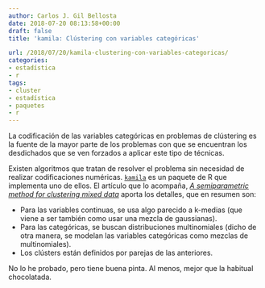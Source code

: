 ```yaml
---
author: Carlos J. Gil Bellosta
date: 2018-07-20 08:13:58+00:00
draft: false
title: 'kamila: Clústering con variables categóricas'

url: /2018/07/20/kamila-clustering-con-variables-categoricas/
categories:
- estadística
- r
tags:
- cluster
- estadística
- paquetes
- r
---
```


La codificación de las variables categóricas en problemas de clústering es la fuente de la mayor parte de los problemas con que se encuentran los desdichados que se ven forzados a aplicar este tipo de técnicas.

Existen algoritmos que tratan de resolver el problema sin necesidad de realizar codificaciones numéricas. [`kamila`](https://cran.r-project.org/web/packages/kamila/index.html) es un paquete de R que implementa uno de ellos. El artículo que lo acompaña, [_A semiparametric method for clustering mixed data_](https://link.springer.com/article/10.1007/s10994-016-5575-7#Sec5) aporta los detalles, que en resumen son:

* Para las variables continuas, se usa algo parecido a k-medias (que viene a ser también como usar una mezcla de gaussianas).
* Para las categóricas, se buscan distribuciones multinomiales (dicho de otra manera, se modelan las variables categóricas como mezclas de multinomiales).
* Los clústers están definidos por parejas de las anteriores.

No lo he probado, pero tiene buena pinta. Al menos, mejor que la habitual chocolatada.

